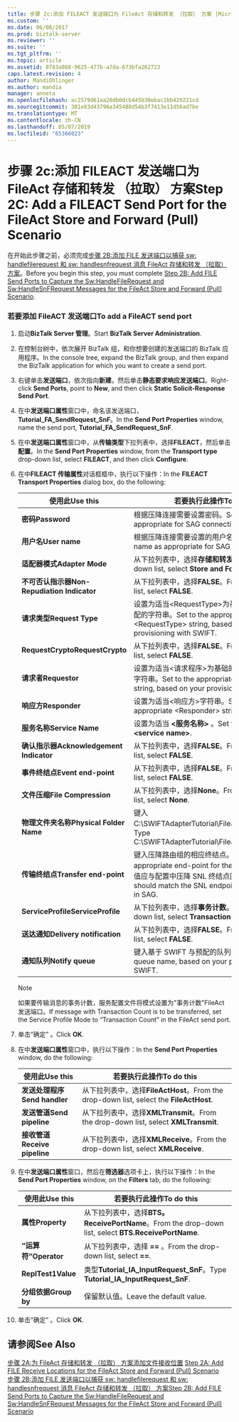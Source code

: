 ```yaml
---
title: 步骤 2c:添加 FILEACT 发送端口为 FileAct 存储和转发 （拉取） 方案 |Microsoft Docs
ms.custom: ''
ms.date: 06/08/2017
ms.prod: biztalk-server
ms.reviewer: ''
ms.suite: ''
ms.tgt_pltfrm: ''
ms.topic: article
ms.assetid: 8743a868-9625-477b-a7da-673bfa262723
caps.latest.revision: 4
author: MandiOhlinger
ms.author: mandia
manager: anneta
ms.openlocfilehash: ac2579d61aa20db0dcb445b30ebac1bb429221cd
ms.sourcegitcommit: 381e83d43796a345488d54b3f7413e11d56ad7be
ms.translationtype: MT
ms.contentlocale: zh-CN
ms.lasthandoff: 05/07/2019
ms.locfileid: "65366023"
---
```

# <a name="step-2c-add-a-fileact-send-port-for-the-fileact-store-and-forward-pull-scenario"></a><span data-ttu-id="a6f7c-102">步骤 2c:添加 FILEACT 发送端口为 FileAct 存储和转发 （拉取） 方案</span><span class="sxs-lookup"><span data-stu-id="a6f7c-102">Step 2C: Add a FILEACT Send Port for the FileAct Store and Forward (Pull) Scenario</span></span>
<span data-ttu-id="a6f7c-103">在开始此步骤之前，必须完成[步骤 2B:添加 FILE 发送端口以捕获 sw: handlefilerequest 和 sw: handlesnfrequest 消息 FileAct 存储和转发 （拉取） 方案](../../adapters-and-accelerators/fileact-interact/step-2b-add-file-send-ports--get-sw-handlefilerequest-and-sw-handlesnfrequest.md)。</span><span class="sxs-lookup"><span data-stu-id="a6f7c-103">Before you begin this step, you must complete [Step 2B: Add FILE Send Ports to Capture the Sw:HandleFileRequest and Sw:HandleSnFRequest Messages for the FileAct Store and Forward (Pull) Scenario](../../adapters-and-accelerators/fileact-interact/step-2b-add-file-send-ports--get-sw-handlefilerequest-and-sw-handlesnfrequest.md).</span></span>  
  
### <a name="to-add-a-fileact-send-port"></a><span data-ttu-id="a6f7c-104">若要添加 FileACT 发送端口</span><span class="sxs-lookup"><span data-stu-id="a6f7c-104">To add a FileACT send port</span></span>  
  
1.  <span data-ttu-id="a6f7c-105">启动**BizTalk Server 管理**。</span><span class="sxs-lookup"><span data-stu-id="a6f7c-105">Start **BizTalk Server Administration**.</span></span>  
  
2.  <span data-ttu-id="a6f7c-106">在控制台树中，依次展开 BizTalk 组，和你想要创建的发送端口的 BizTalk 应用程序。</span><span class="sxs-lookup"><span data-stu-id="a6f7c-106">In the console tree, expand the BizTalk group, and then expand the BizTalk application for which you want to create a send port.</span></span>  
  
3.  <span data-ttu-id="a6f7c-107">右键单击**发送端口**，依次指向**新建**，然后单击**静态要求响应发送端口**。</span><span class="sxs-lookup"><span data-stu-id="a6f7c-107">Right-click **Send Ports**, point to **New**, and then click **Static Solicit-Response Send Port**.</span></span>  
  
4.  <span data-ttu-id="a6f7c-108">在中**发送端口属性**窗口中，命名该发送端口， **Tutorial_FA_SendRequest_SnF**。</span><span class="sxs-lookup"><span data-stu-id="a6f7c-108">In the **Send Port Properties** window, name the send port, **Tutorial_FA_SendRequest_SnF**.</span></span>  
  
5.  <span data-ttu-id="a6f7c-109">在中**发送端口属性**窗口中，从**传输类型**下拉列表中，选择**FILEACT**，然后单击**配置**。</span><span class="sxs-lookup"><span data-stu-id="a6f7c-109">In the **Send Port Properties** window, from the **Transport type** drop-down list, select **FILEACT**, and then click **Configure**.</span></span>  
  
6.  <span data-ttu-id="a6f7c-110">在中**FILEACT 传输属性**对话框框中，执行以下操作：</span><span class="sxs-lookup"><span data-stu-id="a6f7c-110">In the **FILEACT Transport Properties** dialog box, do the following:</span></span>  
  
    |<span data-ttu-id="a6f7c-111">**使用此**</span><span class="sxs-lookup"><span data-stu-id="a6f7c-111">**Use this**</span></span>|<span data-ttu-id="a6f7c-112">**若要执行此操作**</span><span class="sxs-lookup"><span data-stu-id="a6f7c-112">**To do this**</span></span>|  
    |------------------|--------------------|  
    |<span data-ttu-id="a6f7c-113">**密码**</span><span class="sxs-lookup"><span data-stu-id="a6f7c-113">**Password**</span></span>|<span data-ttu-id="a6f7c-114">根据压降连接需要设置密码。</span><span class="sxs-lookup"><span data-stu-id="a6f7c-114">Set the password as appropriate for SAG connectivity.</span></span>|  
    |<span data-ttu-id="a6f7c-115">**用户名**</span><span class="sxs-lookup"><span data-stu-id="a6f7c-115">**User name**</span></span>|<span data-ttu-id="a6f7c-116">根据压降连接需要设置的用户名。</span><span class="sxs-lookup"><span data-stu-id="a6f7c-116">Set the user name as appropriate for SAG connectivity.</span></span>|  
    |<span data-ttu-id="a6f7c-117">**适配器模式**</span><span class="sxs-lookup"><span data-stu-id="a6f7c-117">**Adapter Mode**</span></span>|<span data-ttu-id="a6f7c-118">从下拉列表中，选择**存储和转发**。</span><span class="sxs-lookup"><span data-stu-id="a6f7c-118">From the drop-down list, select **Store and Forward**.</span></span>|  
    |<span data-ttu-id="a6f7c-119">**不可否认指示器**</span><span class="sxs-lookup"><span data-stu-id="a6f7c-119">**Non-Repudiation Indicator**</span></span>|<span data-ttu-id="a6f7c-120">从下拉列表中，选择**FALSE**。</span><span class="sxs-lookup"><span data-stu-id="a6f7c-120">From the drop-down list, select **FALSE**.</span></span>|  
    |<span data-ttu-id="a6f7c-121">**请求类型**</span><span class="sxs-lookup"><span data-stu-id="a6f7c-121">**Request Type**</span></span>|<span data-ttu-id="a6f7c-122">设置为适当\<RequestType\>为基础的 SWIFT 应用预配的字符串。</span><span class="sxs-lookup"><span data-stu-id="a6f7c-122">Set to the appropriate \<RequestType\> string, based on your provisioning with SWIFT.</span></span>|  
    |<span data-ttu-id="a6f7c-123">**RequestCrypto**</span><span class="sxs-lookup"><span data-stu-id="a6f7c-123">**RequestCrypto**</span></span>|<span data-ttu-id="a6f7c-124">从下拉列表中，选择**FALSE**。</span><span class="sxs-lookup"><span data-stu-id="a6f7c-124">From the drop-down list, select **FALSE**.</span></span>|  
    |<span data-ttu-id="a6f7c-125">**请求者**</span><span class="sxs-lookup"><span data-stu-id="a6f7c-125">**Requestor**</span></span>|<span data-ttu-id="a6f7c-126">设置为适当\<请求程序\>为基础的 SWIFT 应用预配的字符串。</span><span class="sxs-lookup"><span data-stu-id="a6f7c-126">Set to the appropriate \<Requestor\> string, based on your provisioning with SWIFT.</span></span>|  
    |<span data-ttu-id="a6f7c-127">**响应方**</span><span class="sxs-lookup"><span data-stu-id="a6f7c-127">**Responder**</span></span>|<span data-ttu-id="a6f7c-128">设置为适当\<响应方\>字符串。</span><span class="sxs-lookup"><span data-stu-id="a6f7c-128">Set to the appropriate \<Responder\> string.</span></span>|  
    |<span data-ttu-id="a6f7c-129">**服务名称**</span><span class="sxs-lookup"><span data-stu-id="a6f7c-129">**Service Name**</span></span>|<span data-ttu-id="a6f7c-130">设置为适当 **\<服务名称\>** 。</span><span class="sxs-lookup"><span data-stu-id="a6f7c-130">Set to the appropriate **\<service name\>**.</span></span>|  
    |<span data-ttu-id="a6f7c-131">**确认指示器**</span><span class="sxs-lookup"><span data-stu-id="a6f7c-131">**Acknowledgement Indicator**</span></span>|<span data-ttu-id="a6f7c-132">从下拉列表中，选择**FALSE**。</span><span class="sxs-lookup"><span data-stu-id="a6f7c-132">From the drop-down list, select **FALSE**.</span></span>|  
    |<span data-ttu-id="a6f7c-133">**事件终结点**</span><span class="sxs-lookup"><span data-stu-id="a6f7c-133">**Event end-point**</span></span>|<span data-ttu-id="a6f7c-134">从下拉列表中，选择**FALSE**。</span><span class="sxs-lookup"><span data-stu-id="a6f7c-134">From the drop-down list, select **FALSE**.</span></span>|  
    |<span data-ttu-id="a6f7c-135">**文件压缩**</span><span class="sxs-lookup"><span data-stu-id="a6f7c-135">**File Compression**</span></span>|<span data-ttu-id="a6f7c-136">从下拉列表中，选择**None**。</span><span class="sxs-lookup"><span data-stu-id="a6f7c-136">From the drop-down list, select **None**.</span></span>|  
    |<span data-ttu-id="a6f7c-137">**物理文件夹名称**</span><span class="sxs-lookup"><span data-stu-id="a6f7c-137">**Physical Folder Name**</span></span>|<span data-ttu-id="a6f7c-138">键入 C:\SWIFTAdapterTutorial\Fileact\ClientLocation。</span><span class="sxs-lookup"><span data-stu-id="a6f7c-138">Type C:\SWIFTAdapterTutorial\Fileact\ClientLocation.</span></span>|  
    |<span data-ttu-id="a6f7c-139">**传输终结点**</span><span class="sxs-lookup"><span data-stu-id="a6f7c-139">**Transfer end-point**</span></span>|<span data-ttu-id="a6f7c-140">键入压降路由组的相应终结点。</span><span class="sxs-lookup"><span data-stu-id="a6f7c-140">Type the appropriate end-point for the SAG routing set.</span></span> <span data-ttu-id="a6f7c-141">此值应与配置中压降 SNL 终结点匹配。</span><span class="sxs-lookup"><span data-stu-id="a6f7c-141">This value should match the SNL endpoint you configured in SAG.</span></span>|  
    |<span data-ttu-id="a6f7c-142">**ServiceProfile**</span><span class="sxs-lookup"><span data-stu-id="a6f7c-142">**ServiceProfile**</span></span>|<span data-ttu-id="a6f7c-143">从下拉列表中，选择**事务计数**。</span><span class="sxs-lookup"><span data-stu-id="a6f7c-143">From the drop-down list, select **Transaction Count**.</span></span>|  
    |<span data-ttu-id="a6f7c-144">**送达通知**</span><span class="sxs-lookup"><span data-stu-id="a6f7c-144">**Delivery notification**</span></span>|<span data-ttu-id="a6f7c-145">从下拉列表中，选择**FALSE**。</span><span class="sxs-lookup"><span data-stu-id="a6f7c-145">From the drop-down list, select **FALSE**.</span></span>|  
    |<span data-ttu-id="a6f7c-146">**通知队列**</span><span class="sxs-lookup"><span data-stu-id="a6f7c-146">**Notify queue**</span></span>|<span data-ttu-id="a6f7c-147">键入基于 SWIFT 与预配的队列名称。</span><span class="sxs-lookup"><span data-stu-id="a6f7c-147">Type the queue name, based on your provisioning with SWIFT.</span></span>|  
  
    > [!NOTE]
    >  <span data-ttu-id="a6f7c-148">如果要传输消息的事务计数，服务配置文件将模式设置为"事务计数"FileAct 发送端口。</span><span class="sxs-lookup"><span data-stu-id="a6f7c-148">If message with Transaction Count is to be transferred, set the Service Profile Mode to “Transaction Count” in the FileAct send port.</span></span>  
  
7.  <span data-ttu-id="a6f7c-149">单击“确定”  。</span><span class="sxs-lookup"><span data-stu-id="a6f7c-149">Click **OK**.</span></span>  
  
8.  <span data-ttu-id="a6f7c-150">在中**发送端口属性**窗口中，执行以下操作：</span><span class="sxs-lookup"><span data-stu-id="a6f7c-150">In the **Send Port Properties** window, do the following:</span></span>  
  
    |<span data-ttu-id="a6f7c-151">**使用此**</span><span class="sxs-lookup"><span data-stu-id="a6f7c-151">**Use this**</span></span>|<span data-ttu-id="a6f7c-152">**若要执行此操作**</span><span class="sxs-lookup"><span data-stu-id="a6f7c-152">**To do this**</span></span>|  
    |------------------|--------------------|  
    |<span data-ttu-id="a6f7c-153">**发送处理程序**</span><span class="sxs-lookup"><span data-stu-id="a6f7c-153">**Send handler**</span></span>|<span data-ttu-id="a6f7c-154">从下拉列表中，选择**FileActHost**。</span><span class="sxs-lookup"><span data-stu-id="a6f7c-154">From the drop-down list, select the **FileActHost**.</span></span>|  
    |<span data-ttu-id="a6f7c-155">**发送管道**</span><span class="sxs-lookup"><span data-stu-id="a6f7c-155">**Send pipeline**</span></span>|<span data-ttu-id="a6f7c-156">从下拉列表中，选择**XMLTransmit**。</span><span class="sxs-lookup"><span data-stu-id="a6f7c-156">From the drop-down list, select **XMLTransmit**.</span></span>|  
    |<span data-ttu-id="a6f7c-157">**接收管道**</span><span class="sxs-lookup"><span data-stu-id="a6f7c-157">**Receive pipeline**</span></span>|<span data-ttu-id="a6f7c-158">从下拉列表中，选择**XMLReceive**。</span><span class="sxs-lookup"><span data-stu-id="a6f7c-158">From the drop-down list, select **XMLReceive**.</span></span>|  
  
9. <span data-ttu-id="a6f7c-159">在中**发送端口属性**窗口，然后在**筛选器**选项卡上，执行以下操作：</span><span class="sxs-lookup"><span data-stu-id="a6f7c-159">In the **Send Port Properties** window, on the **Filters** tab, do the following:</span></span>  
  
    |<span data-ttu-id="a6f7c-160">**使用此**</span><span class="sxs-lookup"><span data-stu-id="a6f7c-160">**Use this**</span></span>|<span data-ttu-id="a6f7c-161">**若要执行此操作**</span><span class="sxs-lookup"><span data-stu-id="a6f7c-161">**To do this**</span></span>|  
    |------------------|--------------------|  
    |<span data-ttu-id="a6f7c-162">**属性**</span><span class="sxs-lookup"><span data-stu-id="a6f7c-162">**Property**</span></span>|<span data-ttu-id="a6f7c-163">从下拉列表中，选择**BTS。ReceivePortName**。</span><span class="sxs-lookup"><span data-stu-id="a6f7c-163">From the drop-down list, select **BTS.ReceivePortName**.</span></span>|  
    |<span data-ttu-id="a6f7c-164">**“运算符”**</span><span class="sxs-lookup"><span data-stu-id="a6f7c-164">**Operator**</span></span>|<span data-ttu-id="a6f7c-165">从下拉列表中，选择 **==** 。</span><span class="sxs-lookup"><span data-stu-id="a6f7c-165">From the drop-down list, select **==**.</span></span>|  
    |<span data-ttu-id="a6f7c-166">**ReplTest1**</span><span class="sxs-lookup"><span data-stu-id="a6f7c-166">**Value**</span></span>|<span data-ttu-id="a6f7c-167">类型**Tutorial_IA_InputRequest_SnF**。</span><span class="sxs-lookup"><span data-stu-id="a6f7c-167">Type **Tutorial_IA_InputRequest_SnF**.</span></span>|  
    |<span data-ttu-id="a6f7c-168">**分组依据**</span><span class="sxs-lookup"><span data-stu-id="a6f7c-168">**Group by**</span></span>|<span data-ttu-id="a6f7c-169">保留默认值。</span><span class="sxs-lookup"><span data-stu-id="a6f7c-169">Leave the default value.</span></span>|  
  
10. <span data-ttu-id="a6f7c-170">单击“确定”  。</span><span class="sxs-lookup"><span data-stu-id="a6f7c-170">Click **OK**.</span></span>  
  
## <a name="see-also"></a><span data-ttu-id="a6f7c-171">请参阅</span><span class="sxs-lookup"><span data-stu-id="a6f7c-171">See Also</span></span>  
 <span data-ttu-id="a6f7c-172">[步骤 2A:为 FileAct 存储和转发 （拉取） 方案添加文件接收位置](../../adapters-and-accelerators/fileact-interact/step-2a-add-file-receive-locations-for-fileact-store-and-forward-scenario.md) </span><span class="sxs-lookup"><span data-stu-id="a6f7c-172">[Step 2A: Add FILE Receive Locations for the FileAct Store and Forward (Pull) Scenario](../../adapters-and-accelerators/fileact-interact/step-2a-add-file-receive-locations-for-fileact-store-and-forward-scenario.md) </span></span>  
 [<span data-ttu-id="a6f7c-173">步骤 2B:添加 FILE 发送端口以捕获 sw: handlefilerequest 和 sw: handlesnfrequest 消息 FileAct 存储和转发 （拉取） 方案</span><span class="sxs-lookup"><span data-stu-id="a6f7c-173">Step 2B: Add FILE Send Ports to Capture the Sw:HandleFileRequest and Sw:HandleSnFRequest Messages for the FileAct Store and Forward (Pull) Scenario</span></span>](../../adapters-and-accelerators/fileact-interact/step-2b-add-file-send-ports--get-sw-handlefilerequest-and-sw-handlesnfrequest.md)